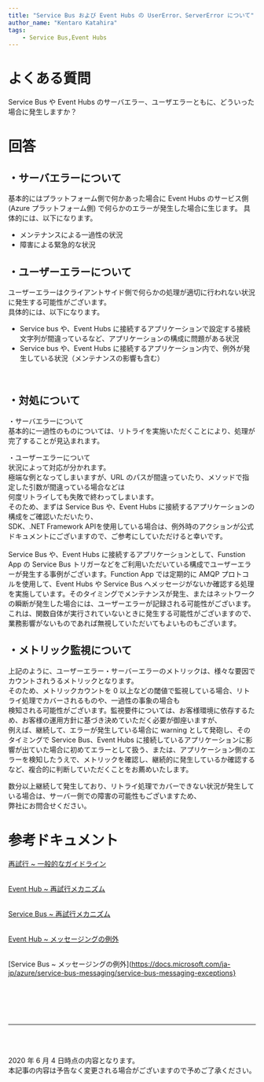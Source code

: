 ```yaml
---
title: "Service Bus および Event Hubs の UserError、ServerError について"
author_name: "Kentaro Katahira"
tags:
    - Service Bus,Event Hubs
---
```


# よくある質問
Service Bus や Event Hubs のサーバエラー、ユーザエラーともに、どういった場合に発生しますか？

# 回答

## ・サーバエラーについて

基本的にはプラットフォーム側で何かあった場合に Event Hubs のサービス側 (Azure プラットフォーム側) で何らかのエラーが発生した場合に生じます。
具体的には、以下になります。<br>
- メンテナンスによる一過性の状況
- 障害による緊急的な状況

## ・ユーザーエラーについて

ユーザーエラーはクライアントサイド側で何らかの処理が適切に行われない状況に発生する可能性がございます。<br>
具体的には、以下になります。<br>
- Service bus や、Event Hubs に接続するアプリケーションで設定する接続文字列が間違っているなど、アプリケーションの構成に問題がある状況
- Service bus や、Event Hubs に接続するアプリケーション内で、例外が発生している状況（メンテナンスの影響も含む）
<br>

## ・対処について

・サーバエラーについて<br>
基本的に一過性のものについては、リトライを実施いただくことにより、処理が完了することが見込まれます。<br>

・ユーザーエラーについて<br>
状況によって対応が分かれます。<br>
極端な例となってしまいますが、URL のパスが間違っていたり、メソッドで指定した引数が間違っている場合などは<br>
何度リトライしても失敗で終わってしまいます。<br>
そのため、まずは Service Bus や、Event Hubs に接続するアプリケーションの構成をご確認いただいたり、<br>SDK、.NET Framework APIを使用している場合は、例外時のアクションが公式ドキュメントにございますので、ご参考にしていただけると幸いです。<br>
<br>
Service Bus や、Event Hubs に接続するアプリケーションとして、Funstion App の Service Bus トリガーなどをご利用いただいている構成でユーザーエラーが発生する事例がございます。Function App では定期的に AMQP プロトコルを使用して、Event Hubs や Service Bus へメッセージがないか確認する処理を実施しています。そのタイミングでメンテナンスが発生、またはネットワークの瞬断が発生した場合には、ユーザーエラーが記録される可能性がございます。これは、関数自体が実行されていないときに発生する可能性がございますので、業務影響がないものであれば無視していただいてもよいものもございます。<br>

## ・メトリック監視について

上記のように、ユーザーエラー・サーバーエラーのメトリックは、様々な要因でカウントされうるメトリックとなります。<br>
そのため、メトリックカウントを 0 以上などの閾値で監視している場合、リトライ処理でカバーされるものや、一過性の事象の場合も<br>
検知される可能性がございます。監視要件については、お客様環境に依存するため、お客様の運用方針に基づき決めていただく必要が御座いますが、<br>
例えば、継続して、エラーが発生している場合に warning として発砲し、そのタイミングで Service Bus、Event Hubs に接続しているアプリケーションに影響が出ていた場合に初めてエラーとして扱う、または、アプリケーション側のエラーを検知したうえで、メトリックを確認し、継続的に発生しているか確認するなど、複合的に判断していただくことをお薦めいたします。<br>


数分以上継続して発生しており、リトライ処理でカバーできない状況が発生している場合は、サーバー側での障害の可能性もございますため、<br>
弊社にお問合せください。

# 参考ドキュメント

[再試行 ~ 一般的なガイドライン](https://docs.microsoft.com/ja-jp/azure/architecture/best-practices/transient-faults)
<br><br>

[Event Hub ~ 再試行メカニズム](https://docs.microsoft.com/ja-jp/azure/architecture/best-practices/retry-service-specific#event-hubs)
<br><br>

[Service Bus ~ 再試行メカニズム](https://docs.microsoft.com/ja-jp/azure/architecture/best-practices/retry-service-specific#service-bus)
<br><br>

[Event Hub ~ メッセージングの例外](https://docs.microsoft.com/ja-jp/azure/event-hubs/event-hubs-messaging-exceptions)
<br><br>

[Service Bus ~ メッセージングの例外](https://docs.microsoft.com/ja-jp/azure/service-bus-messaging/service-bus-messaging-exceptions}

<br><br>
<br><br>


---

<br>
<br>

2020 年 6 月 4 日時点の内容となります。<br>
本記事の内容は予告なく変更される場合がございますので予めご了承ください。

<br>
<br>

